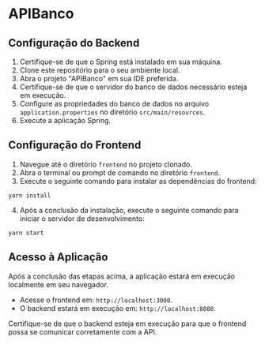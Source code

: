 <h1>APIBanco</h1>


  <h2>Configuração do Backend</h2>

  <ol>
    <li>Certifique-se de que o Spring está instalado em sua máquina.</li>
    <li>Clone este repositório para o seu ambiente local.</li>
    <li>Abra o projeto "APIBanco" em sua IDE preferida.</li>
    <li>Certifique-se de que o servidor do banco de dados necessário esteja em execução.</li>
    <li>Configure as propriedades do banco de dados no arquivo <code>application.properties</code> no diretório <code>src/main/resources</code>.</li>
    <li>Execute a aplicação Spring.</li>
  </ol>

  <h2>Configuração do Frontend</h2>

  <ol>
    <li>Navegue até o diretório <code>frontend</code> no projeto clonado.</li>
    <li>Abra o terminal ou prompt de comando no diretório <code>frontend</code>.</li>
    <li>Execute o seguinte comando para instalar as dependências do frontend:</li>
  </ol>

  <pre><code>yarn install</code></pre>

  <ol start="4">
    <li>Após a conclusão da instalação, execute o seguinte comando para iniciar o servidor de desenvolvimento:</li>
  </ol>

  <pre><code>yarn start</code></pre>

  <h2>Acesso à Aplicação</h2>

  <p>Após a conclusão das etapas acima, a aplicação estará em execução localmente em seu navegador.</p>

  <ul>
    <li>Acesse o frontend em: <code>http://localhost:3000</code>.</li>
    <li>O backend estará em execução em: <code>http://localhost:8080</code>.</li>
  </ul>

  <p>Certifique-se de que o backend esteja em execução para que o frontend possa se comunicar corretamente com a API.</p>

  
